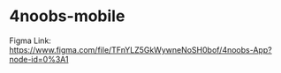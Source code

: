 # 4noobs-mobile

Figma Link: https://www.figma.com/file/TFnYLZ5GkWywneNoSH0bof/4noobs-App?node-id=0%3A1
